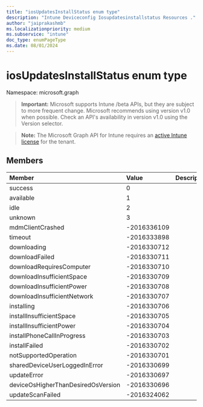 ```yaml
---
title: "iosUpdatesInstallStatus enum type"
description: "Intune Deviceconfig Iosupdatesinstallstatus Resources ."
author: "jaiprakashmb"
ms.localizationpriority: medium
ms.subservice: "intune"
doc_type: enumPageType
ms.date: 08/01/2024
---
```


# iosUpdatesInstallStatus enum type

Namespace: microsoft.graph

> **Important:** Microsoft supports Intune /beta APIs, but they are subject to more frequent change. Microsoft recommends using version v1.0 when possible. Check an API's availability in version v1.0 using the Version selector.

> **Note:** The Microsoft Graph API for Intune requires an [active Intune license](https://go.microsoft.com/fwlink/?linkid=839381) for the tenant.



## Members
|Member|Value|Description|
|:---|:---|:---|
|success|0||
|available|1||
|idle|2||
|unknown|3||
|mdmClientCrashed|-2016336109||
|timeout|-2016333898||
|downloading|-2016330712||
|downloadFailed|-2016330711||
|downloadRequiresComputer|-2016330710||
|downloadInsufficientSpace|-2016330709||
|downloadInsufficientPower|-2016330708||
|downloadInsufficientNetwork|-2016330707||
|installing|-2016330706||
|installInsufficientSpace|-2016330705||
|installInsufficientPower|-2016330704||
|installPhoneCallInProgress|-2016330703||
|installFailed|-2016330702||
|notSupportedOperation|-2016330701||
|sharedDeviceUserLoggedInError|-2016330699||
|updateError|-2016330697||
|deviceOsHigherThanDesiredOsVersion|-2016330696||
|updateScanFailed|-2016324062||